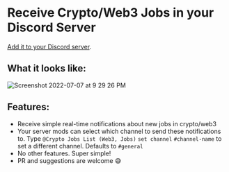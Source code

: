# Receive Crypto/Web3 Jobs in your Discord Server

[Add it to your Discord server](https://discordapp.com/api/oauth2/authorize?client_id=458880791573954570&permissions=2048&scope=bot).

## What it looks like: 

![Screenshot 2022-07-07 at 9 29 26 PM](https://user-images.githubusercontent.com/936436/177785495-e231602e-c4b2-41a1-b5fe-e9de68428576.png)


## Features:
- Receive simple real-time notifications about new jobs in crypto/web3
- Your server mods can select which channel to send these notifications to. Type `@Crypto Jobs List (Web3, Jobs)` `set channel` `#channel-name` to set a different channel. Defaults to `#general`
- No other features. Super simple!
- PR and suggestions are welcome 😅
